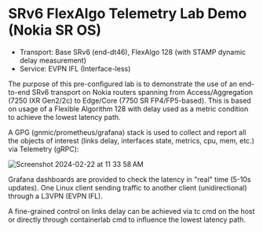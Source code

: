 # SRv6 FlexAlgo Telemetry Lab Demo (Nokia SR OS)

* Transport: Base SRv6 (end-dt46), FlexAlgo 128 (with STAMP dynamic delay measurement)
* Service: EVPN IFL (Interface-less)

The purpose of this pre-configured lab is to demonstrate the use of an end-to-end SRv6 transport on Nokia routers spanning from Access/Aggregation (7250 IXR Gen2/2c) to Edge/Core (7750 SR FP4/FP5-based).
This is based on usage of a Flexible Algorithm 128 with delay used as a metric condition to achieve the lowest latency path.

A GPG (gnmic/prometheus/grafana) stack is used to collect and report all the objects of interest (links delay, interfaces state, metrics, cpu, mem, etc.) via Telemetry (gRPC):

![Screenshot 2024-02-22 at 11 33 58 AM](https://github.com/thcorre/SRv6-with-Nokia-SROS/assets/12113139/cbc7fe81-b6be-46fc-a4c6-e88f9774e6ee)

Grafana dashboards are provided to check the latency in "real" time (5-10s updates).
One Linux client sending traffic to another client (unidirectional) through a L3VPN (EVPN IFL).

A fine-grained control on links delay can be achieved via tc cmd on the host or directly through containerlab cmd to influence the lowest latency path.


